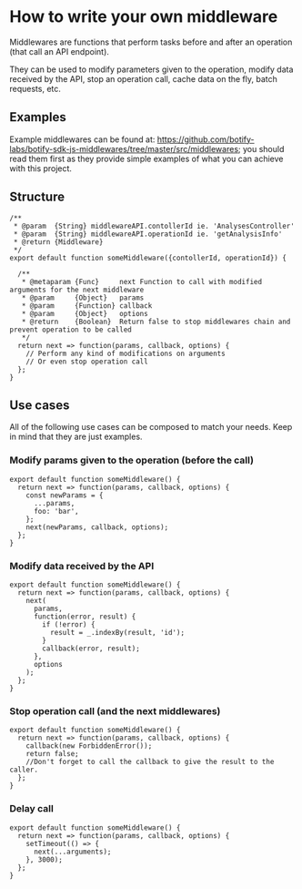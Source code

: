# How to write your own middleware

Middlewares are functions that perform tasks before and after an operation (that call an API endpoint).

They can be used to modify parameters given to the operation, modify data received by the API, stop an operation call, cache data on the fly, batch requests, etc.

## Examples
Example middlewares can be found at: https://github.com/botify-labs/botify-sdk-js-middlewares/tree/master/src/middlewares; you should read them first as they provide simple examples of what you can achieve with this project.

## Structure
```JS
/**
 * @param  {String} middlewareAPI.contollerId ie. 'AnalysesController'
 * @param  {String} middlewareAPI.operationId ie. 'getAnalysisInfo'
 * @return {Middleware}
 */
export default function someMiddleware({contollerId, operationId}) {

  /**
   * @metaparam {Func}     next Function to call with modified arguments for the next middleware
   * @param     {Object}   params
   * @param     {Function} callback
   * @param     {Object}   options
   * @return    {Boolean}  Return false to stop middlewares chain and prevent operation to be called
   */
  return next => function(params, callback, options) {
    // Perform any kind of modifications on arguments
    // Or even stop operation call
  };
}
```

## Use cases
All of the following use cases can be composed to match your needs. Keep in mind that they are just examples.

### Modify params given to the operation (before the call)
```JS
export default function someMiddleware() {
  return next => function(params, callback, options) {
    const newParams = {
      ...params,
      foo: 'bar',
    };
    next(newParams, callback, options);
  };
}
```

### Modify data received by the API
```JS
export default function someMiddleware() {
  return next => function(params, callback, options) {
    next(
      params,
      function(error, result) {
        if (!error) {
          result = _.indexBy(result, 'id');
        }
        callback(error, result);
      },
      options
    );
  };
}
```

### Stop operation call (and the next middlewares)
```JS
export default function someMiddleware() {
  return next => function(params, callback, options) {
    callback(new ForbiddenError());
    return false;
    //Don't forget to call the callback to give the result to the caller.
  };
}
```

### Delay call
```JS
export default function someMiddleware() {
  return next => function(params, callback, options) {
    setTimeout(() => {
      next(...arguments);
    }, 3000);
  };
}
```
